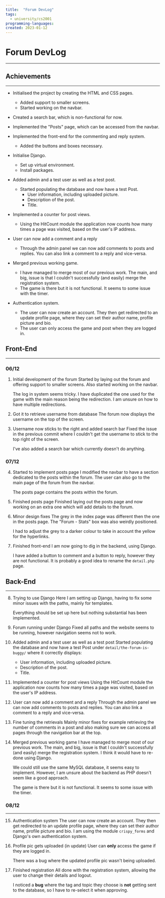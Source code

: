 ```yaml
---
title:  "Forum DevLog"
tags:
  - university/cs2001
programming-languages:
created: 2023-01-12
---
```

# Forum DevLog
---
## Achievements
---
- Initialised the project by creating the HTML and CSS pages.
    - Added support to smaller screens.
    - Started working on the navbar.
- Created a search bar, which is non-functional for now.
- Implemented the "Posts" page, which can be accessed from the navbar.
- Implemented  the front-end for the commenting and reply system.
    - Added the buttons and boxes necessary.

- Initialise Django.
    - Set up virtual environment.
    - Install packages.
- Added admin and a test user as well as a test post.
    - Started populating the database and now have a test Post.
        - User information, including uploaded picture.
        - Description of the post.
        - Title.
- Implemented a counter for post views.
    - Using the HitCount module the application now counts how many times a page was visited, based on the user's IP address.
- User can now add a comment and a reply
    - Through the admin panel we can now add comments to posts and replies. You can also link a comment to a reply and vice-versa.
- Merged previous working game.
    - I have managed to merge most of our previous work. The main, and big, issue is that I couldn't successfully (and easily) merge the registration system.
    - The game is there but it is not functional. It seems to some issue with the timer.
- Authentication system.
    - The user can now create an account. They then get redirected to an update profile page, where they can set their author name, profile picture and bio.
    - The user can only access the game and post when they are logged in.

## Front-End
---
### 06/12
1. Initial development of the forum
    Started by laying out the forum and offering support to smaller screens. Also started working on the navbar.
    
    The log in system seems tricky. I have duplicated the one used for the game with the main reason being the redirection. I am unsure on how to have multiple redirections.

2. Got it to retrieve username from database
    The forum now displays the username on the top of the screen.

3. Username now sticks to the right and added search bar
    Fixed the issue in the previous commit where I couldn't get the username to stick to the top right of the screen.
    
    I've also added a search bar which currently doesn't do anything.

### 07/12
4. Started to implement posts page
    I modified the navbar to have a section dedicated to the posts within the forum. The user can also go to the main page of the forum from the navbar.
    
    The posts page contains the posts within the forum.

5. Finished posts page
    Finished laying out the posts page and now working on an extra one which will add details to the forum.

6. Minor design fixes
    The grey in the index page was different then the one in the posts page. The "Forum - Stats" box was also weirdly positioned.
    
    I had to adjust the grey to a darker colour to take in account the yellow for the hyperlinks.

7. Finished front-end
    I am now going to dig in the backend, using Django.
    
    I have added a button to comment and a button to reply, however they are not functional. It is probably a good idea to rename the `detail.php` page.

## Back-End
---
8. Trying to use Django
    Here I am setting up Django, having to fix some minor issues with the paths, mainly for templates.
    
    Everything should be set up here but nothing substantial has been implemented.

9. Forum running under Django
    Fixed all paths and the website seems to be running, however navigation seems not to work.

10. Added admin and a test user as well as a test post
    Started populating the database and now have a test Post under `detail/the-forum-is-buggy/` where it correctly displays:
    
      - User information, including uploaded picture.
      - Description of the post.
      - Title.

11. Implemented a counter for post views
    Using the HitCount module the application now counts how many times a page was visited, based on the user's IP address.

12. User can now add a comment and a reply
    Through the admin panel we can now add comments to posts and replies. You can also link a comment to a reply and vice-versa.

13. Fine tuning the retrievals
    Mainly minor fixes for example retrieving the number of comments in a post and also making sure we can access all pages through the navigation bar at the top.

14. Merged previous working game
    I have managed to merge most of our previous work. The main, and big, issue is that I couldn't successfully (and easily) merge the registration system. I think it would have to re-done using Django.
    
    We could still use the same MySQL database, it seems easy to implement. However, I am unsure about the backend as PHP doesn't seem like a good approach.
    
    The game is there but it is not functional. It seems to some issue with the timer.

### 08/12
---
15. Authentication system
    The user can now create an account. They then get redirected to an update profile page, where they can set their author name, profile picture and bio. I am using the module `crispy_forms` and Django's own authentication system.

16. Profile pic gets uploaded (in update)
    User can **only** access the game if they are logged in.
    
    There was a bug where the updated profile pic wasn't being uploaded.

17. Finished registration
    All done with the registration system, allowing the user to change their details and logout.

    I noticed a **bug** where the tag and topic they choose is **not** getting sent to the database, so I have to re-select it when approving.